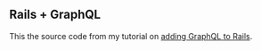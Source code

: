 ## Rails + GraphQL

This the source code from my tutorial on [adding GraphQL to Rails][yt_video].

[yt_video]: https://youtu.be/DaznKqh5Ypk
